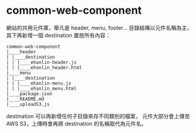# common-web-component

網站的共用元件庫，舉凡是 header, menu, footer...
目錄結構以元件名稱為主，其下再新增一個 destination 置放所有內容：

```
common-web-component
|____header
| |____destination
| | |____ehanlin-header.js
| | |____ehanlin_header.html
|____menu
| |____destination
| | |____ehanlin-menu.js
| | |____ehanlin_menu.html
|____package.json
|____README.md
|____uploadS3.js
```

destination 可以再新增任何子目錄來存不同類別的檔案，
元件大部分會上傳至 AWS S3，上傳時會再將 destination 的名稱取代為元件名。